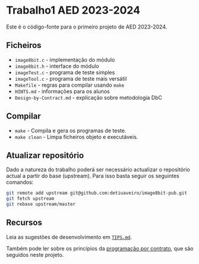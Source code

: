 # Trabalho1 AED 2023-2024

Este é o código-fonte para o primeiro projeto de AED 2023-2024.


## Ficheiros

- `image8bit.c` - implementação do módulo
- `image8bit.h` - interface do módulo
- `imageTest.c` - programa de teste simples
- `imageTool.c` - programa de teste mais versátil
- `Makefile`    - regras para compilar usando `make`
- `HINTS.md`    - informações para os alunos
- `Design-by-Contract.md` - explicação sobre metodologia DbC


## Compilar

- `make` - Compila e gera os programas de teste.
- `make clean` - Limpa ficheiros objeto e executáveis.


## Atualizar repositório

Dado a natureza do trabalho poderá ser necessário actualizar o repositório actual a partir do base (upstream).
Para isso basta seguir os seguintes comandos:

```bash
git remote add upstream git@github.com:detiuaveiro/image8bit-pub.git
git fetch upstream
git rebase upstream/master
```

## Recursos

Leia as sugestões de desenvolvimento em [`TIPS.md`][tips].

Também pode ler sobre os princípios da [programação por contrato][dbc],
que são seguidos neste projeto.

[tips]: TIPS.md
[dbc]: Design-by-Contract.md


